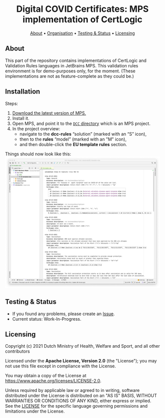 <h1 align="center">
 Digital COVID Certificates: MPS implementation of CertLogic
</h1>

<p align="center">
    <a href="#about">About</a> •
    <a href="#organisation">Organisation</a> •
    <a href="#testing--status">Testing & Status</a> •
    <a href="#licensing">Licensing</a>
</p>


## About

This part of the repository contains implementations of CertLogic and Validation Rules languages in JetBrains MPS.
This validation rules environment is for demo-purposes only, for the moment.
(These implementations are not as feature-complete as they could be.)


## Installation

Steps:

1. [Download the latest version of MPS.](https://www.jetbrains.com/mps/download/)
2. Install it.
3. Open MPS, and point it to the [`DCC` directory](./DCC) which is an MPS project.
4. In the project overview:
   * navigate to the **dcc-rules** “solution” (marked with an “S” icon),
   * then to the **rules** “model” (marked with an "M" icon), 
   * and then double-click the **EU template rules** section.

Things should now look like this: ![screenshot of EU rules](./screenshot-MPS.png)


## Testing & Status

- If you found any problems, please create an [Issue](/../../issues).
- Current status: Work-In-Progress.


## Licensing

Copyright (c) 2021 Dutch Ministry of Health, Welfare and Sport, and all other contributors

Licensed under the **Apache License, Version 2.0** (the "License"); you may not use this file except in compliance with the License.

You may obtain a copy of the License at https://www.apache.org/licenses/LICENSE-2.0.

Unless required by applicable law or agreed to in writing, software distributed under the License is distributed on an "AS IS"
BASIS, WITHOUT WARRANTIES OR CONDITIONS OF ANY KIND, either express or implied. See the [LICENSE](./LICENSE) for the specific
language governing permissions and limitations under the License.

